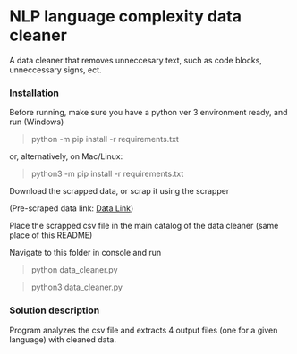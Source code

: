 # NLP language complexity data cleaner

A data cleaner that removes unneccesary text, such as code blocks, unneccessary signs, ect.

### Installation

Before running, make sure you have a python ver 3 environment ready, and run (Windows)

> python -m pip install -r requirements.txt

or, alternatively, on Mac/Linux:

> python3 -m pip install -r requirements.txt

Download the scrapped data, or scrap it using the scrapper

(Pre-scraped data link: [Data Link](https://drive.google.com/uc?export=download&id=1BrTQHTMAvPC54rGmWMs0e_ATTgRD1NFz))

Place the scrapped csv file in the main catalog of the data cleaner (same place of this README)

Navigate to this folder in console and run

> python data_cleaner.py

> python3 data_cleaner.py

### Solution description

Program analyzes the csv file and extracts 4 output files (one for a given language) with cleaned data.
